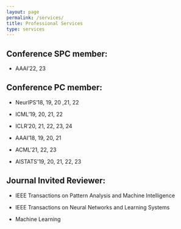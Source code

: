 ```yaml
---
layout: page
permalink: /services/
title: Professional Services
type: services
---
```

## Conference SPC member:

- AAAI’22, 23


## Conference PC member:

- NeurIPS’18, 19, 20 ,21, 22

- ICML’19, 20, 21, 22

- ICLR’20, 21, 22, 23, 24

- AAAI’18, 19, 20, 21

- ACML'21, 22, 23

- AISTATS'19, 20, 21, 22, 23
  
## Journal Invited Reviewer:

- IEEE Transactions on Pattern Analysis and Machine Intelligence

- IEEE Transactions on Neural Networks and Learning Systems

- Machine Learning

